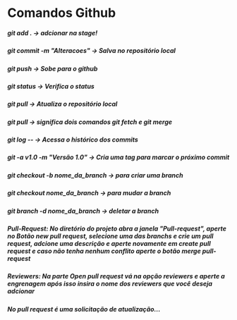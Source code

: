# Comandos Github

##### git add . -> adcionar na stage!
##### git commit -m "Alteracoes" -> Salva no repositório local
##### git push -> Sobe para o github
##### git status -> Verifica o status
##### git pull -> Atualiza o repositório local
##### git pull -> significa dois comandos git fetch e git merge
##### git log -- <nome do arquivo> -> Acessa o histórico dos commits
##### git -a v1.0 -m "Versão 1.0" -> Cria uma tag para marcar o próximo commit
##### git checkout -b nome_da_branch -> para criar uma branch
##### git checkout nome_da_branch -> para mudar a branch
##### git branch -d nome_da_branch -> deletar a branch
##### Pull-Request: No diretório do projeto abra a janela "Pull-request", aperte no Botão new pull request, selecione uma das branchs e crie um pull request, adcione uma descrição e aperte novamente em create pull request e caso não tenha nenhum conflito aperte o botão merge pull-request
##### Reviewers: Na parte Open pull request vá na opção reviewers e aperte a engrenagem após isso insira o nome dos reviewers que você deseja adcionar
##### No pull request é uma solicitação de atualização...
